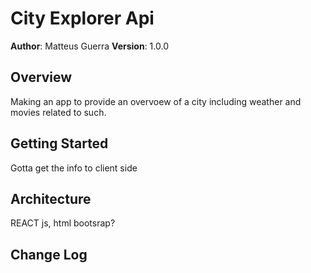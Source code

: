 # City Explorer Api

**Author**: Matteus Guerra
**Version**: 1.0.0 

## Overview
Making an app to provide an overvoew of a city including weather and movies related to such. 

## Getting Started
Gotta get the info to client side 

## Architecture
REACT js, html bootsrap?


## Change Log
